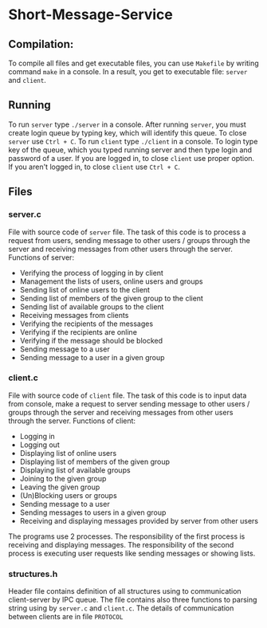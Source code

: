 # Short-Message-Service
## Compilation:
To compile all files and get executable files, you can use `Makefile` by writing command `make` in a console.
In a result, you get to executable file: `server` and `client`. 
## Running
To run `server` type `./server` in a console.
After running `server`, you must create login queue by typing key, which will identify this queue.
To close `server` use `Ctrl + C`.
To run `client` type `./client` in a console.
To login type key of the queue, which you typed running server and then type login and password of a user.
If you are logged in, to close `client` use proper option.
If you aren't logged in, to close `client` use `Ctrl + C`.

## Files
### server.c
File with source code of `server` file. The task of this code is to process a request from users, 
sending message to other users / groups through the server and receiving messages from other users through the server.
Functions of server:
- Verifying the process of logging in by client
- Management the lists of users, online users and groups
- Sending list of online users to the client
- Sending list of members of the given group to the client
- Sending list of available groups to the client
- Receiving messages from clients
- Verifying the recipients of the messages
- Verifying if the recipients are online
- Verifying if the message should be blocked
- Sending message to a user
- Sending message to a user in a given group

### client.c
File with source code of `client` file. The task of this code is to input data from console, make a request to server
sending message to other users / groups through the server and receiving messages from other users through the server.
Functions of client:
- Logging in
- Logging out
- Displaying list of online users
- Displaying list of members of the given group
- Displaying list of available groups
- Joining to the given group
- Leaving the given group
- (Un)Blocking users or groups
- Sending message to a user
- Sending messages to users in a given group
- Receiving and displaying messages provided by server from other users

The programs use 2 processes. The responsibility of the first process is receiving and displaying messages. 
The responsibility of the second process is executing user requests like sending messages or showing lists.

### structures.h
Header file contains definition of all structures using to communication client-server 
by IPC queue. The file contains also three functions to parsing string using by `server.c` and `client.c`.
The details of communication between clients are in file `PROTOCOL`


 
